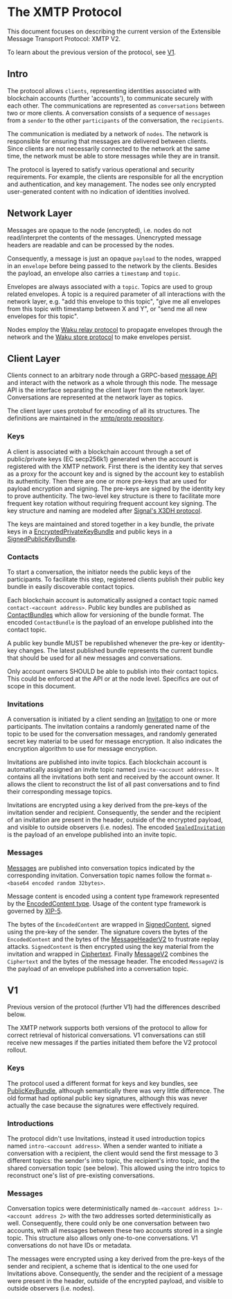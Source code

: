 # The XMTP Protocol

This document focuses on describing the current version of the Extensible Message Transport Protocol: XMTP V2.

To learn about the previous version of the protocol, see [V1](#V1).

## Intro

The protocol allows `clients`, representing identities associated with blockchain accounts (further 'accounts'), to communicate securely with each other. The communications are represented as `conversations` between two or more clients. A conversation consists of a sequence of `messages` from a `sender` to the other `participants` of the conversation, the `recipients`.

The communication is mediated by a network of `nodes`. The network is responsible for ensuring that messages are delivered between clients. Since clients are not necessarily connected to the network at the same time, the network must be able to store messages while they are in transit.

The protocol is layered to satisfy various operational and security requirements. For example, the clients are responsible for all the encryption and authentication, and key management. The nodes see only encrypted user-generated content with no indication of identities involved.

## Network Layer

Messages are opaque to the node (encrypted), i.e. nodes do not read/interpret the contents of the messages. Unencrypted message headers are readable and can be processed by the nodes.

Consequently, a message is just an opaque `payload` to the nodes, wrapped in an `envelope` before being passed to the network by the clients. Besides the payload, an envelope also carries a `timestamp` and `topic`.

Envelopes are always associated with a `topic`. Topics are used to group related envelopes. A topic is a required parameter of all interactions with the network layer, e.g. "add this envelope to this topic", "give me all envelopes from this topic with timestamp between X and Y", or "send me all new envelopes for this topic".

Nodes employ the [Waku relay protocol](https://rfc.vac.dev/spec/11/) to propagate envelopes through the network and the [Waku store protocol](https://rfc.vac.dev/spec/13/) to make envelopes persist.

## Client Layer

Clients connect to an arbitrary node through a GRPC-based [message API](https://github.com/xmtp/proto/blob/main/proto/message_api/v1/message_api.proto) and interact with the network as a whole through this node. The message API is the interface separating the client layer from the network layer. Conversations are represented at the network layer as topics.

The client layer uses protobuf for encoding of all its structures. The definitions are maintained in the [xmtp/proto repository](https://github.com/xmtp/proto/blob/main/proto).

### Keys

A client is associated with a blockchain account through a set of public/private keys (EC secp256k1) generated when the account is registered with the XMTP network. First there is the identity key that serves as a proxy for the account key and is signed by the account key to establish its authenticity. Then there are one or more pre-keys that are used for payload encryption and signing. The pre-keys are signed by the identity key to prove authenticity. The two-level key structure is there to facilitate more frequent key rotation without requiring frequent account key signing. The key structure and naming are modeled after [Signal's X3DH protocol](https://signal.org/docs/specifications/x3dh/#the-x3dh-protocol).

The keys are maintained and stored together in a key bundle, the private keys in a [EncryptedPrivateKeyBundle](https://github.com/xmtp/proto/blob/main/proto/message_contents/private_key.proto) and public keys in a [SignedPublicKeyBundle](https://github.com/xmtp/proto/blob/main/proto/message_contents/public_key.proto).

### Contacts

To start a conversation, the initiator needs the public keys of the participants. To facilitate this step, registered clients publish their public key bundle in easily discoverable contact topics.

Each blockchain account is automatically assigned a contact topic named `contact-<account address>`. Public key bundles are published as [ContactBundles](https://github.com/xmtp/proto/blob/main/proto/message_contents/contact.proto) which allow for versioning of the bundle format. The encoded `ContactBundle` is the payload of an envelope published into the contact topic.

A public key bundle MUST be republished whenever the pre-key or identity-key changes. The latest published bundle represents the current bundle that should be used for all new messages and conversations.

Only account owners SHOULD be able to publish into their contact topics. This could be enforced at the API or at the node level. Specifics are out of scope in this document.

### Invitations

A conversation is initiated by a client sending an [Invitation](https://github.com/xmtp/proto/blob/main/proto/message_contents/invitation.proto) to one or more participants. The invitation contains a randomly generated name of the topic to be used for the conversation messages, and randomly generated secret key material to be used for message encryption. It also indicates the encryption algorithm to use for message encryption.

Invitations are published into invite topics. Each blockchain account is automatically assigned an invite topic named `invite-<account address>`. It contains all the invitations both sent and received by the account owner. It allows the client to reconstruct the list of all past conversations and to find their corresponding message topics.

Invitations are encrypted using a key derived from the pre-keys of the invitation sender and recipient. Consequently, the sender and the recipient of an invitation are present in the header, outside of the encrypted payload, and visible to outside observers (i.e. nodes). The encoded [`SealedInvitation`](https://github.com/xmtp/proto/blob/main/proto/message_contents/invitation.proto) is the payload of an envelope published into an invite topic.

### Messages

[Messages](https://github.com/xmtp/proto/blob/main/proto/message_contents/message.proto) are published into conversation topics indicated by the corresponding invitation. Conversation topic names follow the format `m-<base64 encoded random 32bytes>`.

Message content is encoded using a content type framework represented by the [EncodedContent type](https://github.com/xmtp/proto/blob/main/proto/message_contents/content.proto). Usage of the content type framework is governed by [XIP-5](https://github.com/xmtp/XIPs/blob/main/XIPs/xip-5-message-content-types.md).

The bytes of the `EncodedContent` are wrapped in [SignedContent](https://github.com/xmtp/proto/blob/main/proto/message_contents/content.proto), signed using the pre-key of the sender. The signature covers the bytes of the `EncodedContent` and the bytes of the [MessageHeaderV2](https://github.com/xmtp/proto/blob/main/proto/message_contents/message.proto) to frustrate replay attacks. `SignedContent` is then encrypted using the key material from the invitation and wrapped in [Ciphertext](https://github.com/xmtp/proto/blob/main/proto/message_contents/ciphertext.proto). Finally [MessageV2](https://github.com/xmtp/proto/blob/main/proto/message_contents/message.proto) combines the `Ciphertext` and the bytes of the message header. The encoded `MessageV2` is the payload of an envelope published into a conversation topic.

## V1

Previous version of the protocol (further V1) had the differences described below.

The XMTP network supports both versions of the protocol to allow for correct retrieval of historical conversations. V1 conversations can still receive new messages if the parties initiated them before the V2 protocol rollout.

### Keys

The protocol used a different format for keys and key bundles, see [PublicKeyBundle](https://github.com/xmtp/proto/blob/main/proto/message_contents/public_key.proto), although semantically there was very little difference. The old format had optional public key signatures, although this was never actually the case because the signatures were effectively required.

### Introductions

The protocol didn't use Invitations, instead it used introduction topics named `intro-<account address>`. When a sender wanted to initiate a conversation with a recipient, the client would send the first message to 3 different topics: the sender's intro topic, the recipient's intro topic, and the shared conversation topic (see below). This allowed using the intro topics to reconstruct one's list of pre-existing conversations.

### Messages

Conversation topics were deterministically named `dm-<account address 1>-<account address 2>` with the two addresses sorted deterministically as well. Consequently, there could only be one conversation between two accounts, with all messages between these two accounts stored in a single topic. This structure also allows only one-to-one conversations. V1 conversations do not have IDs or metadata.

The messages were encrypted using a key derived from the pre-keys of the sender and recipient, a scheme that is identical to the one used for Invitations above. Consequently, the sender and the recipient of a message were present in the header, outside of the encrypted payload, and visible to outside observers (i.e. nodes).
